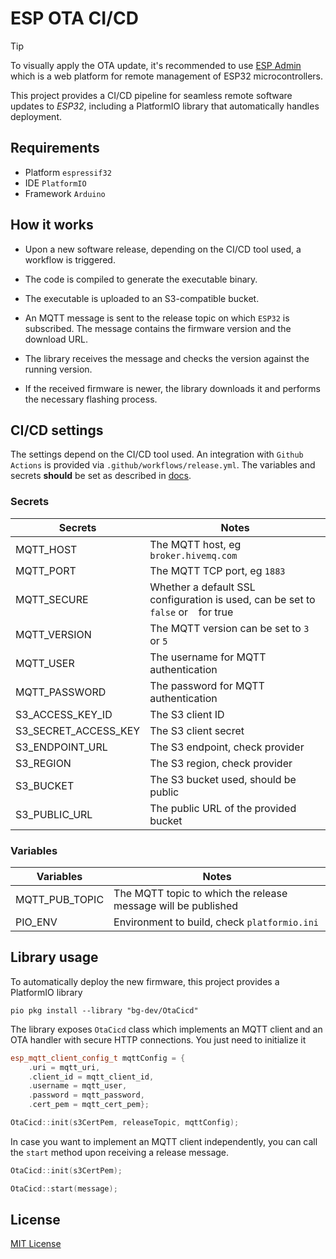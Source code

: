 # ESP OTA CI/CD

> [!TIP]
> To visually apply the OTA update, it's recommended to use [ESP Admin](https://esp-admin.tn/) which is a web platform for remote management of ESP32 microcontrollers.

This project provides a CI/CD pipeline for seamless remote software updates to *ESP32*, including a PlatformIO library that automatically handles deployment.

## Requirements

- Platform `espressif32`
- IDE `PlatformIO`
- Framework `Arduino`

## How it works

- Upon a new software release, depending on the CI/CD tool used, a workflow is triggered.

- The code is compiled to generate the executable binary.

- The executable is uploaded to an S3-compatible bucket.

- An MQTT message is sent to the release topic on which `ESP32` is subscribed. The message contains the firmware version and the download URL.

- The library receives the message and checks the version against the running version.

- If the received firmware is newer, the library downloads it and performs the necessary flashing process.

## CI/CD settings

The settings depend on the CI/CD tool used. An integration with `Github Actions` is provided via `.github/workflows/release.yml`.
The variables and secrets **should** be set as described in [docs](https://docs.github.com/en/actions/learn-github-actions/variables).

### Secrets

| **Secrets**          | **Notes**                                                                          |
| -------------------- | ---------------------------------------------------------------------------------- |
| MQTT_HOST            | The MQTT host, eg `broker.hivemq.com`                                              |
| MQTT_PORT            | The MQTT TCP port, eg `1883`                                                       |
| MQTT_SECURE          | Whether a default SSL configuration is used, can be set to `false` or ` ` for true |
| MQTT_VERSION         | The MQTT version can be set to `3` or `5`                                          |
| MQTT_USER            | The username for MQTT authentication                                               |
| MQTT_PASSWORD        | The password for MQTT authentication                                               |
| S3_ACCESS_KEY_ID     | The S3 client ID                                                                   |
| S3_SECRET_ACCESS_KEY | The S3 client secret                                                               |
| S3_ENDPOINT_URL      | The S3 endpoint, check provider                                                    |
| S3_REGION            | The S3 region, check provider                                                      |
| S3_BUCKET            | The S3 bucket used, should be public                                               |
| S3_PUBLIC_URL        | The public URL of the provided bucket                                              |

### Variables

| **Variables**  | **Notes**                                                     |
| -------------- | ------------------------------------------------------------- |
| MQTT_PUB_TOPIC | The MQTT topic to which the release message will be published |
| PIO_ENV        | Environment to build, check `platformio.ini`                  |

## Library usage

To automatically deploy the new firmware, this project provides a PlatformIO library

```
pio pkg install --library "bg-dev/OtaCicd"
```

The library exposes `OtaCicd` class which implements an MQTT client and an OTA handler with secure HTTP connections. You just need to initialize it

```C++
esp_mqtt_client_config_t mqttConfig = {
    .uri = mqtt_uri,
    .client_id = mqtt_client_id,
    .username = mqtt_user,
    .password = mqtt_password,
    .cert_pem = mqtt_cert_pem};

OtaCicd::init(s3CertPem, releaseTopic, mqttConfig);
```

In case you want to implement an MQTT client independently, you can call the `start` method upon receiving a release message.

```C++
OtaCicd::init(s3CertPem);

OtaCicd::start(message);
```

## License

[MIT License](./LICENSE)
